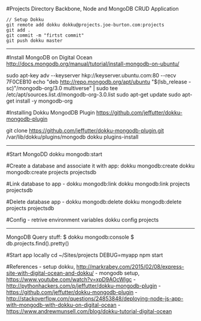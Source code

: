 #Projects Directory
Backbone, Node and MongoDB CRUD Application

```
// Setup Dokku
git remote add dokku dokku@projects.joe-burton.com:projects
git add .
git commit -m "firtst commit"
git push dokku master

```

--------------------------------------------------------------

#Install MongoDB on Digital Ocean
http://docs.mongodb.org/manual/tutorial/install-mongodb-on-ubuntu/

sudo apt-key adv --keyserver hkp://keyserver.ubuntu.com:80 --recv 7F0CEB10
echo "deb http://repo.mongodb.org/apt/ubuntu "$(lsb_release -sc)"/mongodb-org/3.0 multiverse" | sudo tee /etc/apt/sources.list.d/mongodb-org-3.0.list
sudo apt-get update
sudo apt-get install -y mongodb-org

#Installing Dokku MongodDB Plugin
https://github.com/jeffutter/dokku-mongodb-plugin

git clone https://github.com/jeffutter/dokku-mongodb-plugin.git /var/lib/dokku/plugins/mongodb
dokku plugins-install

---------------------------------------------------------------

#Start MongoDD
dokku mongodb:start

#Create a database and associate it with app: dokku mongodb:create <app> <database>
dokku mongodb:create projects projectsdb

#Link database to app - dokku mongodb:link <app> <database>
dokku mongodb:link projects projectsdb

#Delete database app - dokku mongodb:delete <app> <database> 
dokku mongodb:delete projects projectsdb 

#Config - retrive environment variables
dokku config projects

--------------------------------------------------------------------

MongoDB Query stuff: 
$ dokku mongodb:console
$ db.projects.find().pretty()

#Start app locally
cd ~/Sites/projects
DEBUG=myapp npm start

#References
	- setup dokku, http://markrabey.com/2015/02/08/express-site-with-digital-ocean-and-dokku/ 
	- mongodb setup, https://www.youtube.com/watch?v=xpD9AOcWlgc
	- http://pythonhackers.com/p/jeffutter/dokku-mongodb-plugin
	- https://github.com/jeffutter/dokku-mongodb-plugin
	- http://stackoverflow.com/questions/24853848/deploying-node-js-app-with-mongodb-with-dokku-on-digital-ocean
	- https://www.andrewmunsell.com/blog/dokku-tutorial-digital-ocean

